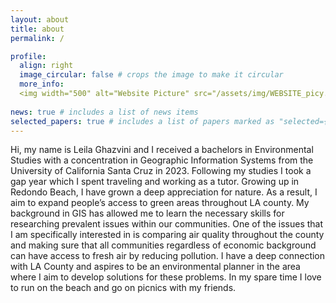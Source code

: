 ```yaml
---
layout: about
title: about
permalink: /

profile:
  align: right
  image_circular: false # crops the image to make it circular
  more_info:
  <img width="500" alt="Website Picture" src="/assets/img/WEBSITE_picy.png">
  
news: true # includes a list of news items
selected_papers: true # includes a list of papers marked as "selected={true}"
---
```


Hi, my name is Leila Ghazvini and I received a bachelors in Environmental Studies with a concentration in Geographic Information Systems from the University of California Santa Cruz in 2023. Following my studies I took a gap year which I spent traveling and working as a tutor. Growing up in Redondo Beach, I have grown a deep appreciation for nature. As a result, I aim to expand people’s access to green areas throughout LA county. My background in GIS has allowed me to learn the necessary skills for researching prevalent issues within our communities. One of the issues that I am specifically interested in is comparing air quality throughout the county and making sure that all communities regardless of economic background can have access to fresh air by reducing pollution. I have a deep connection with LA County and aspires to be an environmental planner in the area where I aim to develop solutions for these problems. In my spare time I love to run on the beach and go on picnics with my friends. 

